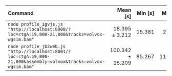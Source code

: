 | Command | Mean [s] | Min [s] | Max [s] | Relative |
|:---|---:|---:|---:|---:|
| `node profile_igvjs.js "http://localhost:8000/?loc=ctgA:19,000-21,000&tracks=volvox-wgsim.bam"` | 18.395 ± 3.212 | 15.381 | 21.774 | 1.00 |
| `node profile_jb2web.js "http://localhost:8001/?loc=ctgA:19,000-21,000&assembly=volvox&tracks=volvox-wgsim.bam"` | 100.342 ± 15.209 | 85.267 | 115.682 | 5.46 ± 1.26 |
